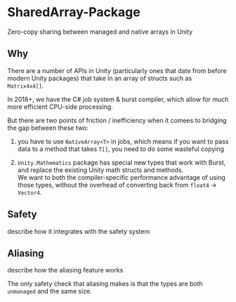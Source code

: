 # SharedArray-Package
Zero-copy sharing between managed and native arrays in Unity


## Why

There are a number of APIs in Unity (particularly ones that date from before modern Unity packages) that take in an array of structs such as `Matrix4x4[]`.

In 2018+, we have the C# job system & burst compiler, which allow for much more efficient CPU-side processing.

But there are two points of friction / inefficiency when it comees to bridging the gap between these two:
 
1) you have to use `NativeArray<T>` in jobs, which means if you want to pass data to a method that takes `T[]`, you need to do some wasteful copying 

2) `Unity.Mathematics` package has special new types that work with Burst, and replace the existing Unity math structs and methods.  
We want to both the compiler-specific performance advantage of using those types, without the overhead of converting back from `float4` -> `Vector4`.


## Safety

describe how it integrates with the safety system


## Aliasing

describe how the aliasing feature works

The only safety check that aliasing makes is that the types are both `unmanaged` and the same size.
